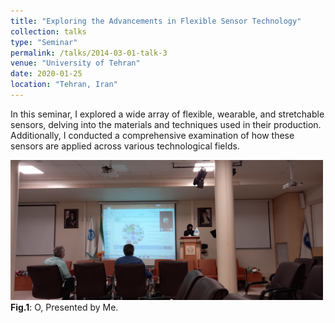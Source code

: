 ```yaml
---
title: "Exploring the Advancements in Flexible Sensor Technology"
collection: talks
type: "Seminar"
permalink: /talks/2014-03-01-talk-3
venue: "University of Tehran"
date: 2020-01-25
location: "Tehran, Iran"
---
```


In this seminar, I explored a wide array of flexible, wearable, and stretchable sensors, delving into the materials and techniques used in their production. Additionally, I conducted a comprehensive examination of how these sensors are applied across various technological fields.

<div class="image-container">
  <img src='/images/IMG_8869.JPG' alt="Image 6" width="500" class="centered-image"> <!-- Adjust the width as needed -->
  <figcaption><span class="fig-caption"><strong>Fig.1</strong></span>: O, Presented by Me.</figcaption>
 <br>
</div>
